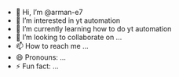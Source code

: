 - 👋 Hi, I’m @arman-e7
- 👀 I’m interested in yt automation
- 🌱 I’m currently learning how to do yt automation
- 💞️ I’m looking to collaborate on ...
- 📫 How to reach me ...
- 😄 Pronouns: ...
- ⚡ Fun fact: ...

<!---
arman-e7/arman-e7 is a ✨ special ✨ repository because its `README.md` (this file) appears on your GitHub profile.
You can click the Preview link to take a look at your changes.
--->
